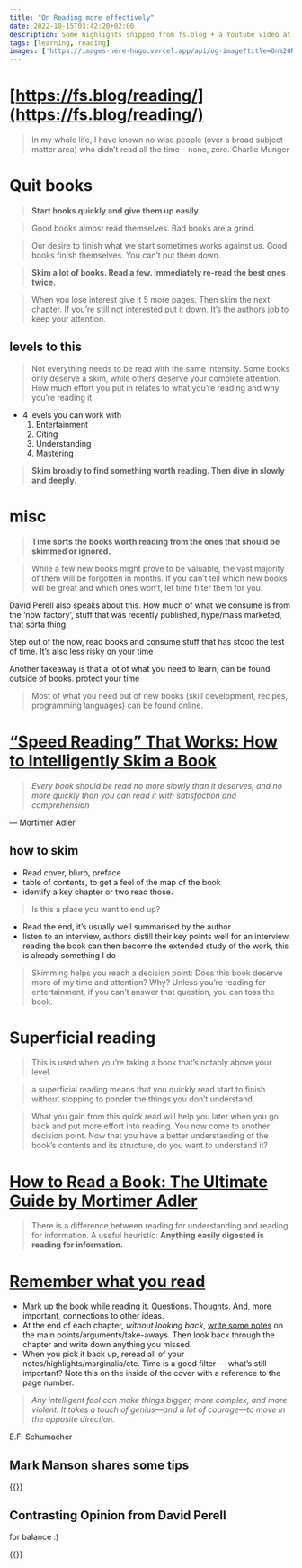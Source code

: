 ```yaml
---
title: "On Reading more effectively"
date: 2022-10-15T03:42:20+02:00
description: Some highlights snipped from fs.blog + a Youtube video at the end
tags: [learning, reading]
images: ['https://images-here-hugo.vercel.app/api/og-image?title=On%20Reading%20more%20effectively']
---
```


# [https://fs.blog/reading/](https://fs.blog/reading/)

> In my whole life, I have known no wise people (over a broad subject matter area) who didn’t read all the time – none, zero.
Charlie Munger
>

# Quit books

> **Start books quickly and give them up easily.**
>

> Good books almost read themselves. Bad books are a grind.
>

> Our desire to finish what we start sometimes works against us. Good books finish themselves. You can’t put them down.
>

> **Skim a lot of books. Read a few. Immediately re-read the best ones twice.**
>

> When you lose interest give it 5 more pages. Then skim the next chapter. If you’re still not interested put it down. It’s the authors job to keep your attention.
>

## levels to this

> Not everything needs to be read with the same intensity. Some books only deserve a skim, while others deserve your complete attention. How much effort you put in relates to what you’re reading and why you’re reading it.
>
- 4 levels you can work with
    1. Entertainment
    2. Citing
    3. Understanding
    4. Mastering

> **Skim broadly to find something worth reading. Then dive in slowly and deeply.**
>

# misc

> **Time sorts the books worth reading from the ones that should be skimmed or ignored.**
>

> While a few new books might prove to be valuable, the vast majority of them will be forgotten in months.
If you can’t tell which new books will be great and which ones won’t, let time filter them for you.
>

David Perell also speaks about this. How much of what we consume is from the ‘now factory’, stuff that was recently published, hype/mass marketed, that sorta thing.

Step out of the now, read books and consume stuff that has stood the test of time. It’s also less risky on your time

Another takeaway is that a lot of what you need to learn, can be found outside of books. protect your time

> Most of what you need out of new books (skill development, recipes, programming languages) can be found online.
>

# [“Speed Reading” That Works: How to Intelligently Skim a Book](https://fs.blog/the-art-of-reading-inspectional-reading/)

> *Every book should be read no more slowly than it deserves, and no more quickly than you can read it with satisfaction and comprehension*
>

— Mortimer Adler

## how to skim

- Read cover, blurb, preface
- table of contents, to get a feel of the map of the book
- identify a key chapter or two read those.

> Is this a place you want to end up?
>
- Read the end, it’s usually well summarised by the author
- listen to an interview, authors distill their key points well for an interview. reading the book can then become the extended study of the work, this is already something I do

> Skimming helps you reach a decision point: Does this book deserve more of my time and attention? Why?
> Unless you’re reading for entertainment, if you can’t answer that question, you can toss the book.
>

# Superficial reading

> This is used when you’re taking a book that’s notably above your level.
>

> a superficial reading means that you quickly read start to finish without stopping to ponder the things you don’t understand.
>

> What you gain from this quick read will help you later when you go back and put more effort into reading. You now come to another decision point. Now that you have a better understanding of the book’s contents and its structure, do you want to understand it?
>

# **[How to Read a Book: The Ultimate Guide by Mortimer Adler](https://fs.blog/how-to-read-a-book/)**

> There is a difference between reading for understanding and reading for information.
A useful heuristic: **Anything easily digested is reading for information.**
>

# [Remember what you read](https://fs.blog/remembering-what-you-read/?utm_source=pocket_mylist)

- Mark up the book while reading it. Questions. Thoughts. And, more important, connections to other ideas.
- At the end of each chapter, *without looking back*, [write some notes](https://fs.blog/2013/05/how-to-retain-more-of-what-you-read/) on the main points/arguments/take-aways. Then look back through the chapter and write down anything you missed.
- When you pick it back up, reread all of your notes/highlights/marginalia/etc. Time is a good filter — what’s still important? Note this on the inside of the cover with a reference to the page number.

> *Any intelligent fool can make things bigger, more complex, and more violent. It takes a touch of genius—and a lot of courage—to move in the opposite direction.*
>

E.F. Schumacher

## Mark Manson shares some tips

{{<youtube KJ2Lvi9kG2Q>}}

## Contrasting Opinion from David Perell

for balance :)

{{<youtube G-lR2vpyPz8>}}
